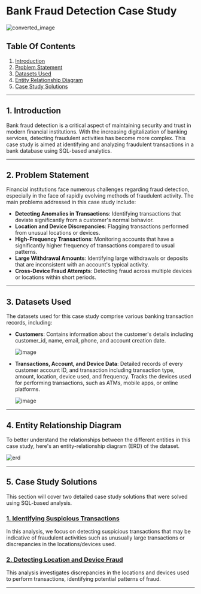 # Bank Fraud Detection Case Study

![converted_image](https://github.com/user-attachments/assets/b87925c8-c8d0-491b-bea7-5ed38c6af205)

## Table Of Contents
1. [Introduction](#1-introduction)
2. [Problem Statement](#2-problem-statement)
3. [Datasets Used](#3-datasets-used)
4. [Entity Relationship Diagram](#4-entity-relationship-diagram)
5. [Case Study Solutions](#5-case-study-solutions)

---

## 1. Introduction
Bank fraud detection is a critical aspect of maintaining security and trust in modern financial institutions. With the increasing digitalization of banking services, detecting fraudulent activities has become more complex. This case study is aimed at identifying and analyzing fraudulent transactions in a bank database using SQL-based analytics.

---

## 2. Problem Statement
Financial institutions face numerous challenges regarding fraud detection, especially in the face of rapidly evolving methods of fraudulent activity. The main problems addressed in this case study include:

- **Detecting Anomalies in Transactions**: Identifying transactions that deviate significantly from a customer's normal behavior.
- **Location and Device Discrepancies**: Flagging transactions performed from unusual locations or devices.
- **High-Frequency Transactions**: Monitoring accounts that have a significantly higher frequency of transactions compared to usual patterns.
- **Large Withdrawal Amounts**: Identifying large withdrawals or deposits that are inconsistent with an account's typical activity.
- **Cross-Device Fraud Attempts**: Detecting fraud across multiple devices or locations within short periods.

---

## 3. Datasets Used

The datasets used for this case study comprise various banking transaction records, including:

- **Customers**: Contains information about the customer's details including customer_id, name, email, phone, and account creation date.
  
  ![image](https://github.com/user-attachments/assets/692a44c0-5523-4da2-b86f-f42ffa1cd095)

- **Transactions, Account, and Device Data**: Detailed records of every customer account ID, and transaction including transaction type, amount, location, device used, and frequency. Tracks the devices used for performing transactions, such as ATMs, mobile apps, or online platforms.
  
  ![image](https://github.com/user-attachments/assets/709bbe93-1df7-452e-a702-b2ed10a1dd87)

---

## 4. Entity Relationship Diagram

To better understand the relationships between the different entities in this case study, here's an entity-relationship diagram (ERD) of the dataset.

![erd](https://github.com/user-attachments/assets/54c21f4a-d996-4aba-a041-ad7a51d31970)

---

## 5. Case Study Solutions

This section will cover two detailed case study solutions that were solved using SQL-based analysis.

### [1. Identifying Suspicious Transactions](./solution1.sql)
In this analysis, we focus on detecting suspicious transactions that may be indicative of fraudulent activities such as unusually large transactions or discrepancies in the locations/devices used.

### [2. Detecting Location and Device Fraud](./solution2.sql)
This analysis investigates discrepancies in the locations and devices used to perform transactions, identifying potential patterns of fraud.

---

